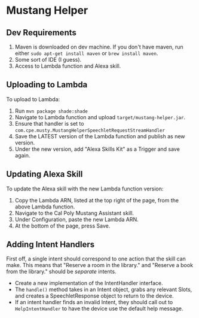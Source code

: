 # Mustang Helper

## Dev Requirements
1. Maven is downloaded on dev machine. If you don't have maven, run either `sudo apt-get install maven` or `brew install maven`.
2. Some sort of IDE (I guess).
3. Access to Lambda function and Alexa skill.

## Uploading to Lambda
To upload to Lambda:
1. Run `mvn package shade:shade`
2. Navigate to Lambda function and upload `target/mustang-helper.jar`.
3. Ensure that handler is set to `com.cpe.musty.MustangHelperSpeechletRequestStreamHandler`
4. Save the LATEST version of the Lambda function and publish as new version.
5. Under the new version, add "Alexa Skills Kit" as a Trigger and save again.

## Updating Alexa Skill
To update the Alexa skill with the new Lambda function version:
1. Copy the Lambda ARN, listed at the top right of the page, from the above Lambda function.
2. Navigate to the Cal Poly Mustang Assistant skill.
3. Under Configuration, paste the new Lambda ARN.
4. At the bottom of the page, press Save.

## Adding Intent Handlers
First off, a single intent should correspond to one action that the skill can make. This means that "Reserve a room in the library." and "Reserve a book from the library." should be *separate* intents.

* Create a new implementation of the IntentHandler interface.
* The `handle()` method takes in an Intent object, grabs any relevant Slots, and creates a SpeechletResponse object to return to the device.
* If an intent handler finds an invalid Intent, they should call out to `HelpIntentHandler` to have the device use the default help message.


